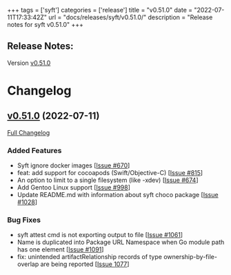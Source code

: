 +++
tags = ['syft']
categories = ['release']
title = "v0.51.0"
date = "2022-07-11T17:33:42Z"
url = "docs/releases/syft/v0.51.0/"
description = "Release notes for syft v0.51.0"
+++

## Release Notes:
Version [v0.51.0](https://github.com/anchore/syft/releases/tag/v0.51.0)

# Changelog

## [v0.51.0](https://github.com/anchore/syft/tree/v0.51.0) (2022-07-11)

[Full Changelog](https://github.com/anchore/syft/compare/v0.50.0...v0.51.0)

### Added Features

- Syft ignore docker images [[Issue #670](https://github.com/anchore/syft/issues/670)]
- feat: add support for cocoapods (Swift/Objective-C) [[Issue #815](https://github.com/anchore/grype/issues/815)]
- An option to limit to a single filesystem (like -xdev) [[Issue #674](https://github.com/anchore/syft/issues/674)]
- Add Gentoo Linux support [[Issue #998](https://github.com/anchore/syft/issues/998)]
- Update README.md with information about syft choco package [[Issue #1028](https://github.com/anchore/syft/issues/1028)]

### Bug Fixes

- syft attest cmd is not exporting output to file [[Issue #1061](https://github.com/anchore/syft/issues/1061)]
- Name is duplicated into Package URL Namespace when Go module path has one element [[Issue #1091](https://github.com/anchore/syft/issues/1091)]
- fix: unintended artifactRelationship records of type ownership-by-file-overlap are being reported [[Issue 1077](https://github.com/anchore/syft/issues/1077)]
